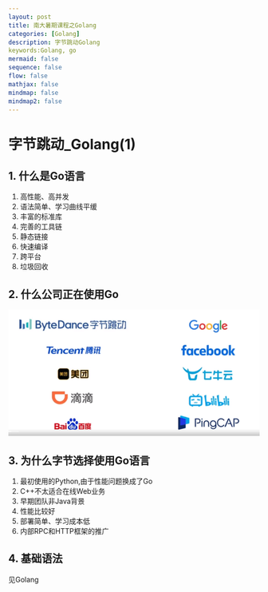 ```yaml
---
layout: post
title: 南大暑期课程之Golang
categories: [Golang]
description: 字节跳动Golang
keywords:Golang, go
mermaid: false
sequence: false
flow: false
mathjax: false
mindmap: false
mindmap2: false
---
```


# 字节跳动_Golang(1)

## 1. 什么是Go语言

1. 高性能、高并发
2. 语法简单、学习曲线平缓
3. 丰富的标准库
4. 完善的工具链
5. 静态链接
6. 快速编译
7. 跨平台
8. 垃圾回收

## 2. 什么公司正在使用Go

![202307111530687.png](https://github.com/ShadowOnYOU/images/blob/main/202307111530687.png?raw=true)

## 3. 为什么字节选择使用Go语言

1. 最初使用的Python,由于性能问题换成了Go
2. C++不太适合在线Web业务
3. 早期团队非Java背景
4. 性能比较好
5. 部署简单、学习成本低
6. 内部RPC和HTTP框架的推广

## 4. 基础语法

见Golang